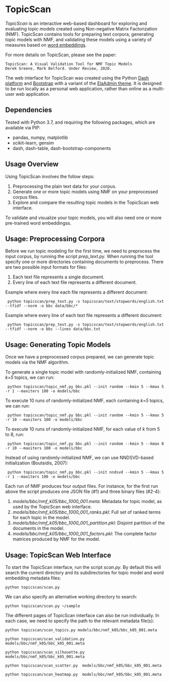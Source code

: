 # TopicScan

*TopicScan* is an interactive web-based dashboard for exploring and evaluating topic models created using Non-negative Matrix Factorization (NMF).
TopicScan contains tools for preparing text corpora, generating topic models with NMF, and validating these models using a variety of measures based on [word embeddings](https://en.wikipedia.org/wiki/Word_embedding).

For more details on TopicScan, please see the paper:

	TopicScan: A Visual Validation Tool for NMF Topic Models
	Derek Greene, Mark Belford. Under Review, 2020.

The web interface for TopicScan was created using the Python [Dash platform](https://plotly.com/dash) and [Bootstrap](https://getbootstrap.com) with a variant of the [ElaAdmin theme](https://github.com/puikinsh/ElaAdmin). It is designed to be run locally as a personal web application, rather than online as a multi-user web application.

## Dependencies

Tested with Python 3.7, and requiring the following packages, which are available via PIP:

- pandas, numpy, matplotlib
- scikit-learn, gensim
- dash, dash-table, dash-bootstrap-components

## Usage Overview

Using TopicScan involves the follow steps:

1. Preprocessing the plain text data for your corpus.
2. Generate one or more topic models using NMF on your preprocessed corpus files.
3. Explore and compare the resulting topic models in the TopicScan web interface.

To validate and visualize your topic models, you will also need one or more pre-trained word embeddingss.

## Usage: Preprocessing Corpora

Before we run topic modeling for the first time, we need to preprocess the input corpus, by running the script *prep_text.py*. When running the tool specify one or more directories containing documents to preprocess. There are 
two possible input formats for files:

1. Each text file represents a single document.
2. Every line of each text file represents a different document. 

Example where every line each file represents a different document:

``` python topicscan/prep_text.py -s topicscan/text/stopwords/english.txt --tfidf --norm -o bbc data/bbc/*```

Example where every line of each text file represents a different document:

``` python topicscan/prep_text.py -s topicscan/text/stopwords/english.txt --tfidf --norm -o bbc --lines data/bbc.txt```


## Usage: Generating Topic Models

Once we have a preprocessed corpus prepared, we can generate topic models via the NMF algorithm.

To generate a single topic model with randomly-initialized NMF, containing *k=5* topics, we can run:

``` python topicscan/topic_nmf.py bbc.pkl --init random --kmin 5 --kmax 5 -r 1 --maxiters 100 -o models/bbc```

To execute 10 runs of randomly-initialized NMF, each containing *k=5* topics, we can run:

``` python topicscan/topic_nmf.py bbc.pkl --init random --kmin 5 --kmax 5 -r 10 --maxiters 100 -o models/bbc```

To execute 10 runs of randomly-initialized NMF, for each value of *k* from 5 to 8, run:

``` python topicscan/topic_nmf.py bbc.pkl --init random --kmin 5 --kmax 8 -r 10 --maxiters 100 -o models/bbc```

Instead of using randomly-initialized NMF, we can use NNDSVD-based initialization (Boutsidis, 2007):

``` python topicscan/topic_nmf.py bbc.pkl --init nndsvd --kmin 5 --kmax 5 -r 1 --maxiters 100 -o models/bbc```

Each run of NMF produces four output files. For instance, for the first run above the script produces one JSON file (#1) and three binary files (#2-4):

1. *models/bbc/nmf_k05/bbc_1000_001.meta*: Metadata for topic model, as used by the TopicScan web interface.
2. *models/bbc/nmf_k05/bbc_1000_001_ranks.pkl*: Full set of ranked terms for each topic in the model.
3. *models/bbc/nmf_k05/bbc_1000_001_partition.pkl*: Disjoint partition of the documents in the model.
4. *models/bbc/nmf_k05/bbc_1000_001_factors.pkl*: The complete factor matrices produced by NMF for the model.

## Usage: TopicScan Web Interface

To start the TopicScan interface, run the script *scan.py*. By default this will search the current directory and its subdirectories for topic model and word embedding metadata files:

```python topicscan/scan.py```

We can also specify an alternative working directory to search:

```python topicscan/scan.py ~/sample```

The different pages of TopicScan interface can also be run individually. In each case, we need to specify the path to the relevant metadata file(s):

```python topicscan/scan_topics.py models/bbc/nmf_k05/bbc_k05_001.meta```

```python topicscan/scan_validation.py models/bbc/nmf_k05/bbc_k05_001.meta```

```python topicscan/scan_silhouette.py models/bbc/nmf_k05/bbc_k05_001.meta```

```python topicscan/scan_scatter.py  models/bbc/nmf_k05/bbc_k05_001.meta```

```python topicscan/scan_heatmap.py  models/bbc/nmf_k05/bbc_k05_001.meta```
